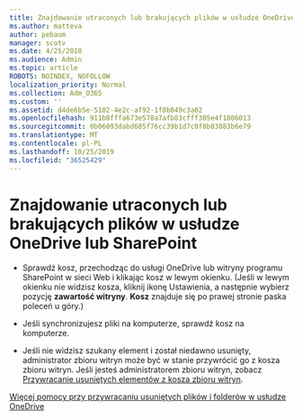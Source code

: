 ```yaml
---
title: Znajdowanie utraconych lub brakujących plików w usłudze OneDrive lub SharePoint
ms.author: matteva
author: pebaum
manager: scotv
ms.date: 4/25/2018
ms.audience: Admin
ms.topic: article
ROBOTS: NOINDEX, NOFOLLOW
localization_priority: Normal
ms.collection: Adm_O365
ms.custom: ''
ms.assetid: d4de6b5e-5102-4e2c-af92-1f8b049c3a02
ms.openlocfilehash: 911b8fffa673e578a7afb83cfff305e4f1806013
ms.sourcegitcommit: 0b06093dabd685f76cc39b1d7c0f8b03883b6e79
ms.translationtype: MT
ms.contentlocale: pl-PL
ms.lasthandoff: 10/25/2019
ms.locfileid: "36525429"
---
```

# <a name="find-lost-or-missing-files-in-onedrive-or-sharepoint"></a>Znajdowanie utraconych lub brakujących plików w usłudze OneDrive lub SharePoint

- Sprawdź kosz, przechodząc do usługi OneDrive lub witryny programu SharePoint w sieci Web i klikając kosz w lewym okienku. (Jeśli w lewym okienku nie widzisz kosza, kliknij ikonę Ustawienia, a następnie wybierz pozycję **zawartość witryny**. **Kosz** znajduje się po prawej stronie paska poleceń u góry.) 
    
- Jeśli synchronizujesz pliki na komputerze, sprawdź kosz na komputerze. 
    
- Jeśli nie widzisz szukany element i został niedawno usunięty, administrator zbioru witryn może być w stanie przywrócić go z kosza zbioru witryn. Jeśli jesteś administratorem zbioru witryn, zobacz [Przywracanie usuniętych elementów z kosza zbioru witryn](https://go.microsoft.com/fwlink/?linkid=866439).
    
[Więcej pomocy przy przywracaniu usuniętych plików i folderów w usłudze OneDrive](https://go.microsoft.com/fwlink/?linkid=872872)
  

